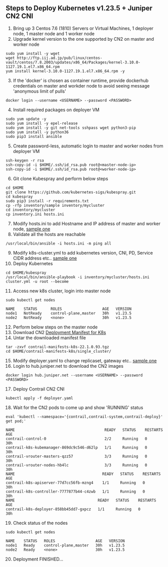 
## Steps to Deploy Kubernetes v1.23.5 + Juniper CN2 CNI 

1. Bring up 3 Centos 7.6 (1810) Servers or Virtual Machines, 1 deployer node, 1 master node and 1 worker node
2. Upgrade kernel version to the one supported by CN2 on master and worker node
```
sudo yum install -y wget
wget http://ftp.iij.ad.jp/pub/linux/centos-vault/centos/7.8.2003/updates/x86_64/Packages/kernel-3.10.0-1127.19.1.el7.x86_64.rpm
yum install kernel-3.10.0-1127.19.1.el7.x86_64.rpm -y
```
3. If the 'docker' is chosen as container runtime, provide dockerhub credentials on master and workder node
   to avoid seeing message 'anonymous limit of pulls'
```
docker login --username <USERNAME> --password <PASSWORD>
```
4. Install required packages on deployer VM
```
sudo yum update -y
sudo yum install -y epel-release
sudo yum install -y git net-tools sshpass wget python3-pip
sudo yum install -y python36
sudo pip3 install ansible
```
5. Create password-less, automatic login to master and worker nodes from deployer VM
```
ssh-keygen -r rsa
ssh-copy-id -i $HOME/.ssh/id_rsa.pub root@<master-node-ip>
ssh-copy-id -i $HOME/.ssh/id_rsa.pub root@<worker-node-ip>
```
6. Git clone Kubespray and perform below steps 
```
cd $HOME
git clone https://github.com/kubernetes-sigs/kubespray.git
cd kubespray
sudo pip3 install -r requirements.txt
cp -rfp inventory/sample inventory/mycluster
cd inventory/mycluster
cp inventory.ini hosts.ini
```
7. Modify hosts.ini to add Hostname and IP address of master and worker node, [sample one](https://github.com/urao/jnpr-cn2/blob/main/single-cluster/non-ha/hosts.ini)
8. Validate all the hosts are reachable
```
/usr/local/bin/ansible -i hosts.ini -m ping all
```
9. Modify k8s-cluster.yml to add kubernetes version, CNI, PD, Service CIDR address etc.. [sample one](https://github.com/urao/jnpr-cn2/blob/main/single-cluster/non-ha/k8s-cluster.yml)
10. Deploy Kubernetes
```
cd $HOME/kubespray
/usr/local/bin/ansible-playbook -i inventory/mycluster/hosts.ini cluster.yml -u root --become 
```
11. Access new k8s cluster, login into master node
```
sudo kubectl get nodes
```

```
NAME    STATUS      ROLES                  AGE   VERSION
node1   NotReady    control-plane,master   30h   v1.23.5
node2   NotReady    <none>                 30h   v1.23.5
```
12. Perform below steps on the master node 
13. Download CN2 [Deployment Manifest for K8s](https://support.juniper.net/support/downloads/?p=contrail#sw)
14. Untar the downloaded manifest file
```
tar -zxvf contrail-manifests-k8s-22.1.0.93.tgz
cd $HOME/contrail-manifests-k8s/single_cluster/
```
15. Modify deployer.yaml to change replicaset, gateway etc.. [sample one](https://github.com/urao/jnpr-cn2/blob/main/single-cluster/non-ha/deployer.yaml) 
16. Login to hub.juniper.net to download the CN2 images
```
docker login hub.juniper.net --username <USERNAME> --password <PASSWORD>
```
17. Deploy Contrail CN2 CNI
```
kubectl apply -f deployer.yaml
```
18. Wait for the CN2 pods to come up and show 'RUNNING' status
```
eval 'kubectl --namespace='{contrail,contrail-system,contrail-deploy}' get pod;'
```

```
NAME                                        READY   STATUS    RESTARTS   AGE
contrail-control-0                          2/2     Running   0          30h
contrail-k8s-kubemanager-869dc9c546-d62lp   1/1     Running   0          30h
contrail-vrouter-masters-qzz57              3/3     Running   0          30h
contrail-vrouter-nodes-hb4lc                3/3     Running   0          30h
NAME                                       READY   STATUS    RESTARTS   AGE
contrail-k8s-apiserver-77d7cc56fb-mzng4    1/1     Running   0          30h
contrail-k8s-controller-7777877b44-c4zwb   1/1     Running   0          30h
NAME                                     READY   STATUS    RESTARTS   AGE
contrail-k8s-deployer-858bb45dd7-gxpcz   1/1     Running   0          30h
```
19. Check status of the nodes
```
sudo kubectl get nodes
```

```
NAME    STATUS   ROLES                  AGE   VERSION
node1   Ready    control-plane,master   30h   v1.23.5
node2   Ready    <none>                 30h   v1.23.5
```
20. Deployment FINISHED...
